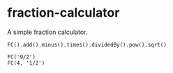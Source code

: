 # fraction-calculator
A simple fraction calculator.

```
FC().add().minus().times().dividedBy().pow().sqrt()
```

```
FC('9/2')
FC(4, '1/2')
```
